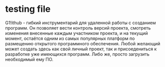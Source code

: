 # testing file

G1!ithub - гибкий инструментарий для удаленной работы с созданием программ. Он позволяет вести контроль версий проекта, смотреть изменения внесенные каждым участником проекта, и на текущий момент, остаётся одним из самых популярных платформ по размещению открытого программного обеспечения. Любой желающий может создать здесь как свой личный проект, так и присоедениться к разработке уже имеющихся программ. Либо же, просто загрузить необходимый ему ПО.
